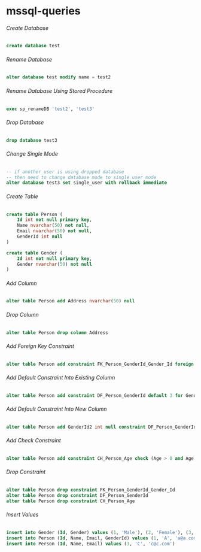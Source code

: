# mssql-queries

###### <span id="#cerate-databases">Create Database</span>
```sql
create database test
```

###### <a id="#rename-database">Rename Database</a>
```sql
alter database test modify name = test2
```

###### <a id="#rename-database">Rename Database Using Stored Procedure</a>
```sql
exec sp_renameDB 'test2', 'test3'
```

###### <a id="#drop-database">Drop Database</a>
```sql
drop database test3
```

###### <a id="#change-single-mode">Change Single Mode</a>
```sql
-- if another user is using dropped database
-- then need to change database mode to single user mode
alter database test3 set single_user with rollback immediate
```
###### <a id="#create-table">Create Table</a>
```sql
create table Person (
	Id int not null primary key,
	Name nvarchar(50) not null,
	Email nvarchar(50) not null,
	GenderId int null
)

create table Gender (
	Id int not null primary key,
	Gender nvarchar(50) not null
)
```

###### <a id="#add-column">Add Column</a>
```sql
alter table Person add Address nvarchar(50) null
```

###### <a id="#drop-column">Drop Column</a>
```sql
alter table Person drop column Address
```

###### <a id="#add-foreign-key-constraint">Add Foreign Key Constraint</a>
```sql
alter table Person add constraint FK_Person_GenderId_Gender_Id foreign key (GenderId) references Gender (Id)
```

###### <a id="#add-default-constraint-into-existing-column">Add Default Constraint Into Existing Column</a>
```sql
alter table Person add constraint DF_Person_GenderId default 3 for GenderId
```

###### <a id="#add-default-constraint-into-new-column">Add Default Constraint Into New Column</a>
```sql
alter table Person add GenderId2 int null constraint DF_Person_GenderId2 default 3
```

###### <a id="#add-check-constraint">Add Check Constraint</a>
```sql
alter table Person add constraint CH_Person_Age check (Age > 0 and Age < 100)
```

###### <a id="#drop-constraint">Drop Constraint</a>
```sql
alter table Person drop constraint FK_Person_GenderId_Gender_Id
alter table Person drop constraint DF_Person_GenderId
alter table Person drop constraint CH_Person_Age
```

###### <a id="#insert-values">Insert Values</a>
```sql
insert into Gender (Id, Gender) values (1, 'Male'), (2, 'Female'), (3, 'Unknown')
insert into Person (Id, Name, Email, GenderId) values (1, 'A', 'a@a.com', 1), (2, 'B', 'b@b.com', 2)
insert into Person (Id, Name, Email) values (3, 'C', 'c@c.com')
```

